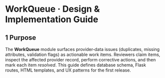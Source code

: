 # WorkQueue · Design & Implementation Guide

## 1  Purpose
The **WorkQueue** module surfaces provider‑data issues (duplicates, missing attributes, validation flags) as actionable work items. Reviewers claim items, inspect the affected provider record, perform corrective actions, and then mark each item *resolved*.  This guide defines database schema, Flask routes, HTML templates, and UX patterns for the first release.

